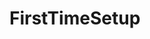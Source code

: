 <!-- generated by markdown-notes-tree -->

# FirstTimeSetup

<!-- optional markdown-notes-tree directory description starts here -->

<!-- optional markdown-notes-tree directory description ends here -->

